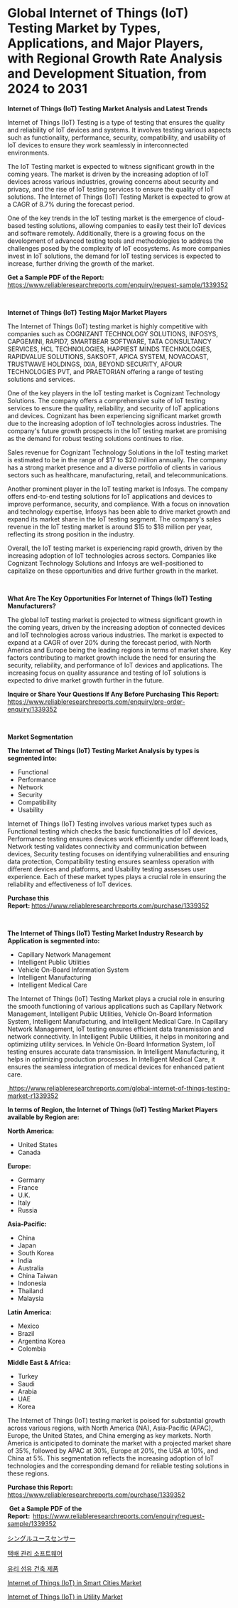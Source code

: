 <p><h1>Global Internet of Things (IoT) Testing Market by Types, Applications, and Major Players, with Regional Growth Rate Analysis and Development Situation, from 2024 to 2031</h1></p><p><strong>Internet of Things (IoT) Testing Market Analysis and Latest Trends</strong></p>
<p><p>Internet of Things (IoT) Testing is a type of testing that ensures the quality and reliability of IoT devices and systems. It involves testing various aspects such as functionality, performance, security, compatibility, and usability of IoT devices to ensure they work seamlessly in interconnected environments.</p><p>The IoT Testing market is expected to witness significant growth in the coming years. The market is driven by the increasing adoption of IoT devices across various industries, growing concerns about security and privacy, and the rise of IoT testing services to ensure the quality of IoT solutions. The Internet of Things (IoT) Testing Market is expected to grow at a CAGR of 8.7% during the forecast period.</p><p>One of the key trends in the IoT testing market is the emergence of cloud-based testing solutions, allowing companies to easily test their IoT devices and software remotely. Additionally, there is a growing focus on the development of advanced testing tools and methodologies to address the challenges posed by the complexity of IoT ecosystems. As more companies invest in IoT solutions, the demand for IoT testing services is expected to increase, further driving the growth of the market.</p></p>
<p><strong>Get a Sample PDF of the Report:&nbsp;</strong> <a href="https://www.reliableresearchreports.com/enquiry/request-sample/1339352">https://www.reliableresearchreports.com/enquiry/request-sample/1339352</a></p>
<p>&nbsp;</p>
<p><strong>Internet of Things (IoT) Testing Major Market Players</strong></p>
<p><p>The Internet of Things (IoT) testing market is highly competitive with companies such as COGNIZANT TECHNOLOGY SOLUTIONS, INFOSYS, CAPGEMINI, RAPID7, SMARTBEAR SOFTWARE, TATA CONSULTANCY SERVICES, HCL TECHNOLOGIES, HAPPIEST MINDS TECHNOLOGIES, RAPIDVALUE SOLUTIONS, SAKSOFT, APICA SYSTEM, NOVACOAST, TRUSTWAVE HOLDINGS, IXIA, BEYOND SECURITY, AFOUR TECHNOLOGIES PVT, and PRAETORIAN offering a range of testing solutions and services. </p><p>One of the key players in the IoT testing market is Cognizant Technology Solutions. The company offers a comprehensive suite of IoT testing services to ensure the quality, reliability, and security of IoT applications and devices. Cognizant has been experiencing significant market growth due to the increasing adoption of IoT technologies across industries. The company's future growth prospects in the IoT testing market are promising as the demand for robust testing solutions continues to rise.</p><p>Sales revenue for Cognizant Technology Solutions in the IoT testing market is estimated to be in the range of $17 to $20 million annually. The company has a strong market presence and a diverse portfolio of clients in various sectors such as healthcare, manufacturing, retail, and telecommunications.</p><p>Another prominent player in the IoT testing market is Infosys. The company offers end-to-end testing solutions for IoT applications and devices to improve performance, security, and compliance. With a focus on innovation and technology expertise, Infosys has been able to drive market growth and expand its market share in the IoT testing segment. The company's sales revenue in the IoT testing market is around $15 to $18 million per year, reflecting its strong position in the industry.</p><p>Overall, the IoT testing market is experiencing rapid growth, driven by the increasing adoption of IoT technologies across sectors. Companies like Cognizant Technology Solutions and Infosys are well-positioned to capitalize on these opportunities and drive further growth in the market.</p></p>
<p>&nbsp;</p>
<p><strong>What Are The Key Opportunities For Internet of Things (IoT) Testing Manufacturers?</strong></p>
<p><p>The global IoT testing market is projected to witness significant growth in the coming years, driven by the increasing adoption of connected devices and IoT technologies across various industries. The market is expected to expand at a CAGR of over 20% during the forecast period, with North America and Europe being the leading regions in terms of market share. Key factors contributing to market growth include the need for ensuring the security, reliability, and performance of IoT devices and applications. The increasing focus on quality assurance and testing of IoT solutions is expected to drive market growth further in the future.</p></p>
<p><strong>Inquire or Share Your Questions If Any Before Purchasing This Report:</strong> <a href="https://www.reliableresearchreports.com/enquiry/pre-order-enquiry/1339352">https://www.reliableresearchreports.com/enquiry/pre-order-enquiry/1339352</a></p>
<p>&nbsp;</p>
<p><strong>Market Segmentation</strong></p>
<p><strong>The Internet of Things (IoT) Testing Market Analysis by types is segmented into:</strong></p>
<p><ul><li>Functional</li><li>Performance</li><li>Network</li><li>Security</li><li>Compatibility</li><li>Usability</li></ul></p>
<p><p>Internet of Things (IoT) Testing involves various market types such as Functional testing which checks the basic functionalities of IoT devices, Performance testing ensures devices work efficiently under different loads, Network testing validates connectivity and communication between devices, Security testing focuses on identifying vulnerabilities and ensuring data protection, Compatibility testing ensures seamless operation with different devices and platforms, and Usability testing assesses user experience. Each of these market types plays a crucial role in ensuring the reliability and effectiveness of IoT devices.</p></p>
<p><strong>Purchase this Report:&nbsp;</strong><a href="https://www.reliableresearchreports.com/purchase/1339352">https://www.reliableresearchreports.com/purchase/1339352</a></p>
<p>&nbsp;</p>
<p><strong>The Internet of Things (IoT) Testing Market Industry Research by Application is segmented into:</strong></p>
<p><ul><li>Capillary Network Management</li><li>Intelligent Public Utilities</li><li>Vehicle On-Board Information System</li><li>Intelligent Manufacturing</li><li>Intelligent Medical Care</li></ul></p>
<p><p>The Internet of Things (IoT) Testing Market plays a crucial role in ensuring the smooth functioning of various applications such as Capillary Network Management, Intelligent Public Utilities, Vehicle On-Board Information System, Intelligent Manufacturing, and Intelligent Medical Care. In Capillary Network Management, IoT testing ensures efficient data transmission and network connectivity. In Intelligent Public Utilities, it helps in monitoring and optimizing utility services. In Vehicle On-Board Information System, IoT testing ensures accurate data transmission. In Intelligent Manufacturing, it helps in optimizing production processes. In Intelligent Medical Care, it ensures the seamless integration of medical devices for enhanced patient care.</p></p>
<p><a href="https://www.reliableresearchreports.com/global-internet-of-things-testing-market-r1339352">&nbsp;https://www.reliableresearchreports.com/global-internet-of-things-testing-market-r1339352</a></p>
<p><strong>In terms of Region, the Internet of Things (IoT) Testing Market Players available by Region are:</strong></p>
<p>
    <p> <strong> North America: </strong>
        <ul>
            <li>United States</li>
            <li>Canada</li>
        </ul>
        </p> 
    <p> <strong> Europe: </strong>
        <ul>
            <li>Germany</li>
            <li>France</li>
            <li>U.K.</li>
            <li>Italy</li>
            <li>Russia</li>
        </ul>
        </p> 
    <p> <strong> Asia-Pacific: </strong>
        <ul>
            <li>China</li>
            <li>Japan</li>
            <li>South Korea</li>
            <li>India</li>
            <li>Australia</li>
            <li>China Taiwan</li>
            <li>Indonesia</li>
            <li>Thailand</li>
            <li>Malaysia</li>
        </ul>
        </p> 
    <p> <strong> Latin America: </strong>
        <ul>
            <li>Mexico</li>
            <li>Brazil</li>
            <li>Argentina Korea</li>
            <li>Colombia</li>
        </ul>
        </p> 
    <p> <strong> Middle East & Africa: </strong>
        <ul>
            <li>Turkey</li>
            <li>Saudi</li>
            <li>Arabia</li>
            <li>UAE</li>
            <li>Korea</li>
        </ul>
    </p>
    </p>
<p><p>The Internet of Things (IoT) testing market is poised for substantial growth across various regions, with North America (NA), Asia-Pacific (APAC), Europe, the United States, and China emerging as key markets. North America is anticipated to dominate the market with a projected market share of 35%, followed by APAC at 30%, Europe at 20%, the USA at 10%, and China at 5%. This segmentation reflects the increasing adoption of IoT technologies and the corresponding demand for reliable testing solutions in these regions.</p></p>
<p><strong>Purchase this Report: </strong><a href="https://www.reliableresearchreports.com/purchase/1339352">https://www.reliableresearchreports.com/purchase/1339352</a></p>
<p>&nbsp;<strong>Get a Sample PDF of the Report:&nbsp;&nbsp;</strong><a href="https://www.reliableresearchreports.com/enquiry/request-sample/1339352">https://www.reliableresearchreports.com/enquiry/request-sample/1339352</a></p>
<p><strong></strong></p>
<p><p><a href="https://medium.com/@pedrogers56456/%E5%8D%98%E5%9B%9E%E4%BD%BF%E7%94%A8%E3%82%BB%E3%83%B3%E3%82%B5%E3%83%BC%E5%B8%82%E5%A0%B4%E3%83%AC%E3%83%9D%E3%83%BC%E3%83%88%E3%81%AF-%E3%81%93%E3%81%AE%E5%B8%82%E5%A0%B4%E3%81%AE%E6%9C%80%E6%96%B0%E3%81%AE%E3%83%88%E3%83%AC%E3%83%B3%E3%83%89%E3%82%84%E6%88%90%E9%95%B7%E6%A9%9F%E4%BC%9A%E3%82%92%E6%98%8E%E3%82%89%E3%81%8B%E3%81%AB%E3%81%97%E3%81%A6%E3%81%84%E3%81%BE%E3%81%99-6b4c15126ab7">シングルユースセンサー</a></p><p><a href="https://medium.com/@rowedrowe/%ED%83%9D%EB%B0%B0-%EA%B4%80%EB%A6%AC-%EC%86%8C%ED%94%84%ED%8A%B8%EC%9B%A8%EC%96%B4-%EC%8B%9C%EC%9E%A5-%EA%B7%9C%EB%AA%A8-%EB%B0%8F-%EC%8B%9C%EC%9E%A5-%EB%8F%99%ED%96%A5-%EC%99%84%EC%A0%84%ED%95%9C-%EC%82%B0%EC%97%85-%EA%B0%9C%EA%B4%80-2024%EB%85%84%EB%B6%80%ED%84%B0-2031%EB%85%84%EA%B9%8C%EC%A7%80-a3aefcf6dee7">택배 관리 소프트웨어</a></p><p><a href="https://medium.com/@thadnader1941/%EC%9C%A0%EB%A6%AC%EC%84%AC%EC%9C%A0-%EA%B1%B4%EC%B6%95-%EC%A0%9C%ED%92%88-%EC%8B%9C%EC%9E%A5-%EC%A1%B0%EC%82%AC-%EB%B3%B4%EA%B3%A0%EC%84%9C-2024%EB%85%84%EB%B6%80%ED%84%B0-2031%EB%85%84%EA%B9%8C%EC%A7%80%EC%9D%98-%EC%97%AD%EC%82%AC-%EB%B0%8F-%EC%98%88%EC%B8%A1-262a51c1c3c0">유리 섬유 건축 제품</a></p><p><a href="https://github.com/redneck06/Market-Research-Report-List-3/blob/main/internet-of-things-iot-in-smart-cities-market.md">Internet of Things (IoT) in Smart Cities Market</a></p><p><a href="https://github.com/peachesmcdowel1/Market-Research-Report-List-2/blob/main/internet-of-things-iot-in-utility-market.md">Internet of Things (IoT) in Utility Market</a></p></p>